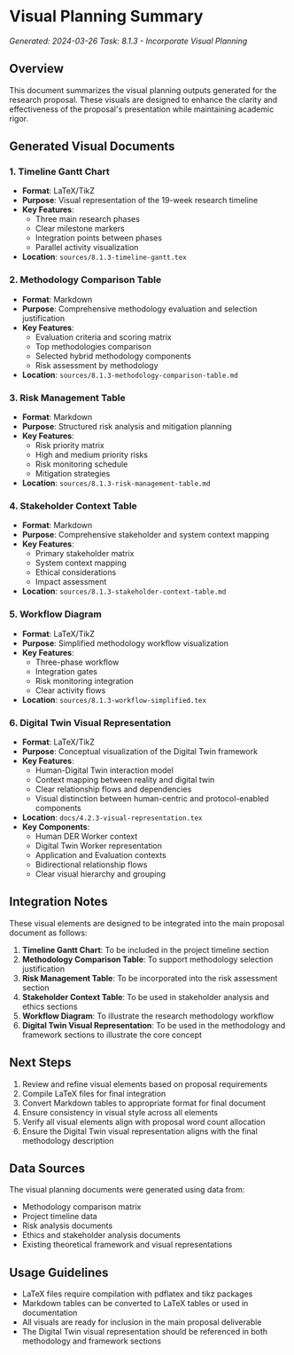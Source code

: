 # Visual Planning Summary

*Generated: 2024-03-26*
*Task: 8.1.3 - Incorporate Visual Planning*

## Overview

This document summarizes the visual planning outputs generated for the research proposal. These visuals are designed to enhance the clarity and effectiveness of the proposal's presentation while maintaining academic rigor.

## Generated Visual Documents

### 1. Timeline Gantt Chart
- **Format**: LaTeX/TikZ
- **Purpose**: Visual representation of the 19-week research timeline
- **Key Features**:
  - Three main research phases
  - Clear milestone markers
  - Integration points between phases
  - Parallel activity visualization
- **Location**: `sources/8.1.3-timeline-gantt.tex`

### 2. Methodology Comparison Table
- **Format**: Markdown
- **Purpose**: Comprehensive methodology evaluation and selection justification
- **Key Features**:
  - Evaluation criteria and scoring matrix
  - Top methodologies comparison
  - Selected hybrid methodology components
  - Risk assessment by methodology
- **Location**: `sources/8.1.3-methodology-comparison-table.md`

### 3. Risk Management Table
- **Format**: Markdown
- **Purpose**: Structured risk analysis and mitigation planning
- **Key Features**:
  - Risk priority matrix
  - High and medium priority risks
  - Risk monitoring schedule
  - Mitigation strategies
- **Location**: `sources/8.1.3-risk-management-table.md`

### 4. Stakeholder Context Table
- **Format**: Markdown
- **Purpose**: Comprehensive stakeholder and system context mapping
- **Key Features**:
  - Primary stakeholder matrix
  - System context mapping
  - Ethical considerations
  - Impact assessment
- **Location**: `sources/8.1.3-stakeholder-context-table.md`

### 5. Workflow Diagram
- **Format**: LaTeX/TikZ
- **Purpose**: Simplified methodology workflow visualization
- **Key Features**:
  - Three-phase workflow
  - Integration gates
  - Risk monitoring integration
  - Clear activity flows
- **Location**: `sources/8.1.3-workflow-simplified.tex`

### 6. Digital Twin Visual Representation
- **Format**: LaTeX/TikZ
- **Purpose**: Conceptual visualization of the Digital Twin framework
- **Key Features**:
  - Human-Digital Twin interaction model
  - Context mapping between reality and digital twin
  - Clear relationship flows and dependencies
  - Visual distinction between human-centric and protocol-enabled components
- **Location**: `docs/4.2.3-visual-representation.tex`
- **Key Components**:
  - Human DER Worker context
  - Digital Twin Worker representation
  - Application and Evaluation contexts
  - Bidirectional relationship flows
  - Clear visual hierarchy and grouping

## Integration Notes

These visual elements are designed to be integrated into the main proposal document as follows:

1. **Timeline Gantt Chart**: To be included in the project timeline section
2. **Methodology Comparison Table**: To support methodology selection justification
3. **Risk Management Table**: To be incorporated into the risk assessment section
4. **Stakeholder Context Table**: To be used in stakeholder analysis and ethics sections
5. **Workflow Diagram**: To illustrate the research methodology workflow
6. **Digital Twin Visual Representation**: To be used in the methodology and framework sections to illustrate the core concept

## Next Steps

1. Review and refine visual elements based on proposal requirements
2. Compile LaTeX files for final integration
3. Convert Markdown tables to appropriate format for final document
4. Ensure consistency in visual style across all elements
5. Verify all visual elements align with proposal word count allocation
6. Ensure the Digital Twin visual representation aligns with the final methodology description

## Data Sources

The visual planning documents were generated using data from:
- Methodology comparison matrix
- Project timeline data
- Risk analysis documents
- Ethics and stakeholder analysis documents
- Existing theoretical framework and visual representations

## Usage Guidelines

- LaTeX files require compilation with pdflatex and tikz packages
- Markdown tables can be converted to LaTeX tables or used in documentation
- All visuals are ready for inclusion in the main proposal deliverable
- The Digital Twin visual representation should be referenced in both methodology and framework sections 